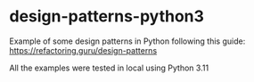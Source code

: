 # design-patterns-python3
Example of some design patterns in Python following this guide: https://refactoring.guru/design-patterns

All the examples were tested in local using Python 3.11
